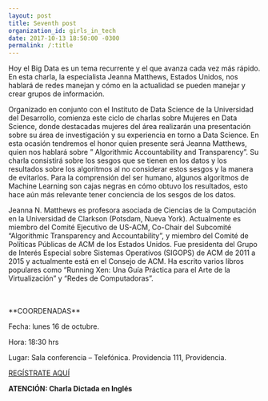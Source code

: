 ```yaml
---
layout: post
title: Seventh post
organization_id: girls_in_tech
date: 2017-10-13 18:50:00 -0300
permalink: /:title
---
```

Hoy el Big Data es un tema recurrente y el que avanza cada vez más rápido. En esta charla, la especialista Jeanna Matthews, Estados Unidos, nos hablará de redes manejan y cómo en la actualidad se pueden manejar y crear grupos de información.

Organizado en conjunto con el Instituto de Data Science de la Universidad del Desarrollo, comienza este ciclo de charlas sobre Mujeres en Data Science, donde destacadas mujeres del área realizarán una presentación sobre su área de investigación y su experiencia en torno a Data Science. En esta ocasión tendremos el honor quien  presente será Jeanna Matthews, quien nos hablará sobre ” Algorithmic Accountability and Transparency”. Su charla consistirá sobre los sesgos que se tienen en los datos y los resultados sobre los algoritmos al no considerar estos sesgos y la manera de evitarlos. Para la comprensión del ser humano, algunos algoritmos de Machine Learning son cajas negras en cómo obtuvo los resultados, esto hace aún más relevante tener conciencia de los sesgos de los datos.

Jeanna N. Matthews es profesora asociada de Ciencias de la Computación en la Universidad de Clarkson (Potsdam, Nueva York). Actualmente es miembro del Comité Ejecutivo de US-ACM, Co-Chair del Subcomité “Algorithmic Transparency and Accountability”,  y miembro del Comité de Políticas Públicas de ACM de los Estados Unidos. Fue presidenta del Grupo de Interés Especial sobre Sistemas Operativos (SIGOPS) de ACM de 2011 a 2015 y actualmente está en el Consejo de ACM. Ha escrito varios libros populares como “Running Xen: Una Guía Práctica para el Arte de la Virtualización” y “Redes de Computadoras”.

<br/>
<br/>
**COORDENADAS**

Fecha: lunes 16 de octubre.

Hora: 18:30 hrs

Lugar: Sala conferencia – Telefónica. Providencia 111, Providencia.

<a href="https://www.eventbrite.es/e/entradas-mujeres-en-data-science-algorithmic-accountability-and-transparency-38853140790" target="_blank">REGÍSTRATE AQUÍ</a>



**ATENCIÓN: Charla Dictada en Inglés**